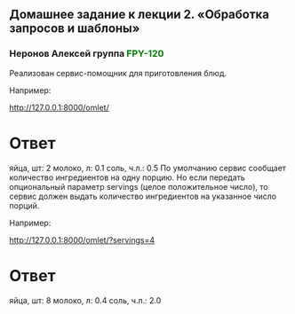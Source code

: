 ## Домашнее задание к лекции 2. «Обработка запросов и шаблоны»

### Неронов Алексей группа <span style="color:green">**FPY-120**</span>

Реализован сервис-помощник для приготовления блюд.

Например:

http://127.0.0.1:8000/omlet/

# Ответ
яйца, шт: 2
молоко, л: 0.1
соль, ч.л.: 0.5
По умолчанию сервис сообщает количество ингредиентов на одну порцию. Но если передать опциональный параметр servings (целое положительное число), то сервис должен выдать количество ингредиентов на указанное число порций.

Например:

http://127.0.0.1:8000/omlet/?servings=4

# Ответ
яйца, шт: 8
молоко, л: 0.4
соль, ч.л.: 2.0